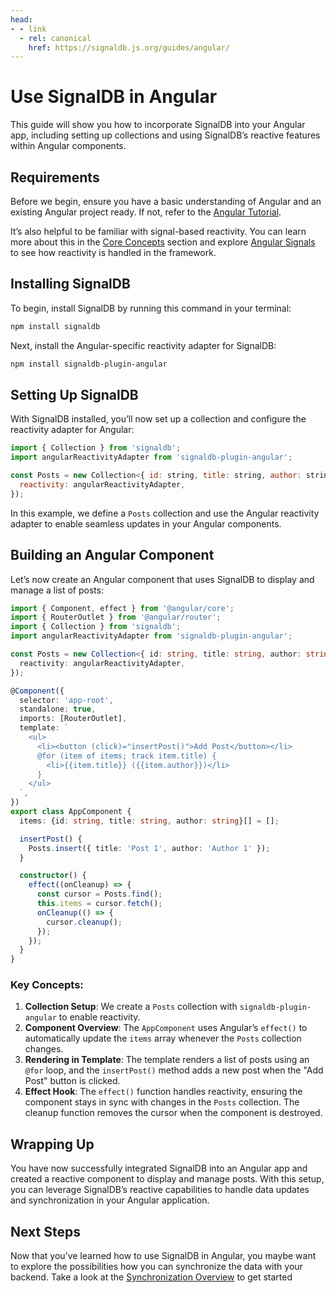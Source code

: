 ```yaml
---
head:
- - link
  - rel: canonical
    href: https://signaldb.js.org/guides/angular/
---
```

# Use SignalDB in Angular

This guide will show you how to incorporate SignalDB into your Angular app, including setting up collections and using SignalDB’s reactive features within Angular components.

## Requirements

Before we begin, ensure you have a basic understanding of Angular and an existing Angular project ready. If not, refer to the [Angular Tutorial](https://angular.dev/tutorials/first-app).

It’s also helpful to be familiar with signal-based reactivity. You can learn more about this in the [Core Concepts](/core-concepts/#signals-and-reactivity) section and explore [Angular Signals](https://angular.dev/guide/signals) to see how reactivity is handled in the framework.

## Installing SignalDB

To begin, install SignalDB by running this command in your terminal:

```bash
npm install signaldb
```

Next, install the Angular-specific reactivity adapter for SignalDB:

```bash
npm install signaldb-plugin-angular
```

## Setting Up SignalDB

With SignalDB installed, you’ll now set up a collection and configure the reactivity adapter for Angular:

```js
import { Collection } from 'signaldb';
import angularReactivityAdapter from 'signaldb-plugin-angular';

const Posts = new Collection<{ id: string, title: string, author: string }>({
  reactivity: angularReactivityAdapter,
});
```

In this example, we define a `Posts` collection and use the Angular reactivity adapter to enable seamless updates in your Angular components.

## Building an Angular Component

Let’s now create an Angular component that uses SignalDB to display and manage a list of posts:

```typescript
import { Component, effect } from '@angular/core';
import { RouterOutlet } from '@angular/router';
import { Collection } from 'signaldb';
import angularReactivityAdapter from 'signaldb-plugin-angular';

const Posts = new Collection<{ id: string, title: string, author: string }>({
  reactivity: angularReactivityAdapter,
});

@Component({
  selector: 'app-root',
  standalone: true,
  imports: [RouterOutlet],
  template: `
    <ul>
      <li><button (click)="insertPost()">Add Post</button></li>
      @for (item of items; track item.title) {
        <li>{{item.title}} ({{item.author}})</li>
      }
    </ul>
  `,
})
export class AppComponent {
  items: {id: string, title: string, author: string}[] = [];

  insertPost() {
    Posts.insert({ title: 'Post 1', author: 'Author 1' });
  }

  constructor() {
    effect((onCleanup) => {
      const cursor = Posts.find();
      this.items = cursor.fetch();
      onCleanup(() => {
        cursor.cleanup();
      });
    });
  }
}
```

### Key Concepts:
1. **Collection Setup**: We create a `Posts` collection with `signaldb-plugin-angular` to enable reactivity.
2. **Component Overview**: The `AppComponent` uses Angular’s `effect()` to automatically update the `items` array whenever the `Posts` collection changes.
3. **Rendering in Template**: The template renders a list of posts using an `@for` loop, and the `insertPost()` method adds a new post when the "Add Post" button is clicked.
4. **Effect Hook**: The `effect()` function handles reactivity, ensuring the component stays in sync with changes in the `Posts` collection. The cleanup function removes the cursor when the component is destroyed.

## Wrapping Up

You have now successfully integrated SignalDB into an Angular app and created a reactive component to display and manage posts. With this setup, you can leverage SignalDB’s reactive capabilities to handle data updates and synchronization in your Angular application.

## Next Steps

Now that you’ve learned how to use SignalDB in Angular, you maybe want to explore the possibilities how you can synchronize the data with your backend.
Take a look at the [Synchronization Overview](/sync/) to get started
